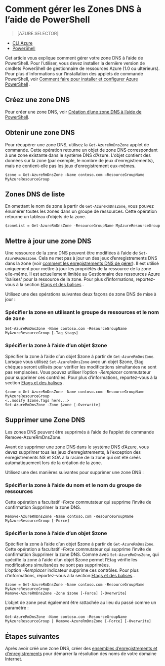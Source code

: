 <properties
   pageTitle="Gérer les zones DNS à l’aide de PowerShell | Microsoft Azure"
   description="Vous pouvez gérer des zones DNS à l’aide de Powershell d’Azure. Comment faire pour mettre à jour, de supprimer et de créer des zones DNS sur Azure DNS"
   services="dns"
   documentationCenter="na"
   authors="sdwheeler"
   manager="carmonm"
   editor=""/>

<tags
   ms.service="dns"
   ms.devlang="na"
   ms.topic="article"
   ms.tgt_pltfrm="na"
   ms.workload="infrastructure-services"
   ms.date="08/16/2016"
   ms.author="sewhee"/>

# <a name="how-to-manage-dns-zones-using-powershell"></a>Comment gérer les Zones DNS à l’aide de PowerShell

> [AZURE.SELECTOR]
- [CLI Azure](dns-operations-dnszones-cli.md)
- [PowerShell](dns-operations-dnszones.md)



Cet article vous explique comment gérer votre zone DNS à l’aide de PowerShell. Pour l’utiliser, vous devez installer la dernière version de cmdlets PowerShell de gestionnaire de ressources Azure (1.0 ou ultérieurs). Pour plus d’informations sur l’installation des applets de commande PowerShell, voir [Comment faire pour installer et configurer Azure PowerShell](../powershell-install-configure.md) .


## <a name="create-a-new-dns-zone"></a>Créez une zone DNS

Pour créer une zone DNS, voir [Création d’une zone DNS à l’aide de PowerShell](dns-getstarted-create-dnszone.md).

## <a name="get-a-dns-zone"></a>Obtenir une zone DNS

Pour récupérer une zone DNS, utilisez la `Get-AzureRmDnsZone` applet de commande. Cette opération retourne un objet de zone DNS correspondant à une zone existante dans le système DNS d’Azure. L’objet contient des données sur la zone (par exemple, le nombre de jeux d’enregistrements), mais ne contient-elle pas les jeux d’enregistrement eux-mêmes.

    $zone = Get-AzureRmDnsZone -Name contoso.com –ResourceGroupName MyAzureResourceGroup

## <a name="list-dns-zones"></a>Zones DNS de liste

En omettant le nom de zone à partir de `Get-AzureRmDnsZone`, vous pouvez énumérer toutes les zones dans un groupe de ressources. Cette opération retourne un tableau d’objets de la zone.

    $zoneList = Get-AzureRmDnsZone -ResourceGroupName MyAzureResourceGroup

## <a name="update-a-dns-zone"></a>Mettre à jour une zone DNS

Une ressource de la zone DNS peuvent être modifiées à l’aide de `Set-AzureRmDnsZone`. Cela ne met pas à jour un des jeux d’enregistrements DNS dans la zone (voir [comment les enregistrements DNS de gérer](dns-operations-recordsets.md)). Il est utilisé uniquement pour mettre à jour les propriétés de la ressource de la zone elle-même. Il est actuellement limitée au Gestionnaire des ressources Azure 'balises' pour la ressource de la zone. Pour plus d’informations, reportez-vous à la section [Etags et des balises](dns-getstarted-create-dnszone.md#Etags-and-tags) .

Utilisez une des opérations suivantes deux façons de zone DNS de mise à jour :

### <a name="specify-the-zone-using-the-zone-name-and-resource-group"></a>Spécifier la zone en utilisant le groupe de ressources et le nom de zone

    Set-AzureRmDnsZone -Name contoso.com -ResourceGroupName MyAzureResourceGroup [-Tag $tags]

### <a name="specify-the-zone-using-a-zone-object"></a>Spécifier la zone à l’aide d’un objet $zone

Spécifier la zone à l’aide d’un objet $zone à partir de `Get-AzureRmDnsZone`. Lorsque vous utilisez `Set-AzureRmDnsZone` avec un objet $zone, Etag chèques seront utilisés pour vérifier les modifications simultanées ne sont pas remplacées. Vous pouvez utiliser l’option *-Remplacer* commutateur pour supprimer ces contrôles. Pour plus d’informations, reportez-vous à la section [Etags et des balises](dns-getstarted-create-dnszone.md#Etags-and-tags) .


    $zone = Get-AzureRmDnsZone -Name contoso.com -ResourceGroupName MyAzureResourceGroup
    <..modify $zone.Tags here...>
    Set-AzureRmDnsZone -Zone $zone [-Overwrite]


## <a name="delete-a-dns-zone"></a>Supprimer une Zone DNS

Les zones DNS peuvent être supprimés à l’aide de l’applet de commande Remove-AzureRmDnsZone.

Avant de supprimer une zone DNS dans le système DNS d’Azure, vous devez supprimer tous les jeux d’enregistrements, à l’exception des enregistrements NS et SOA à la racine de la zone qui ont été créés automatiquement lors de la création de la zone.

Utilisez une des manières suivantes pour supprimer une zone DNS :

### <a name="specify-the-zone-using-the-zone-name-and-resource-group-name"></a>Spécifier la zone à l’aide du nom et le nom du groupe de ressources

Cette opération a facultatif *-Force* commutateur qui supprime l’invite de confirmation Supprimer la zone DNS.

    Remove-AzureRmDnsZone -Name contoso.com -ResourceGroupName MyAzureResourceGroup [-Force]

### <a name="specify-the-zone-using-a-zone-object"></a>Spécifier la zone à l’aide d’un objet $zone

Spécifier la zone à l’aide d’un objet $zone à partir de `Get-AzureRmDnsZone`. Cette opération a facultatif *-Force* commutateur qui supprime l’invite de confirmation Supprimer la zone DNS. Comme avec `Set-AzureRmDnsZone`, qui spécifie la zone à l’aide d’un objet $zone permet l’Etag vérifie les modifications simultanées ne sont pas supprimées. <BR>
L’option *-Remplacer* indicateur supprime ces contrôles. Pour plus d’informations, reportez-vous à la section [Etags et des balises](dns-getstarted-create-dnszone.md#Etags-and-tags) .

    $zone = Get-AzureRmDnsZone -Name contoso.com -ResourceGroupName MyAzureResourceGroup
    Remove-AzureRmDnsZone -Zone $zone [-Force] [-Overwrite]



L’objet de zone peut également être rattachée au lieu du passé comme un paramètre :

    Get-AzureRmDnsZone -Name contoso.com -ResourceGroupName MyAzureResourceGroup | Remove-AzureRmDnsZone [-Force] [-Overwrite]

## <a name="next-steps"></a>Étapes suivantes

Après avoir créé une zone DNS, créer des [ensembles d’enregistrements et d’enregistrements](dns-getstarted-create-recordset.md) pour démarrer la résolution des noms de votre domaine Internet.